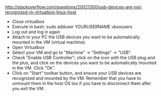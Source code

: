 http://stackoverflow.com/questions/20021300/usb-devices-are-not-recognized-in-virtualbox-linux-host



* Close virtualbox
* Execute in bash: sudo adduser YOURUSERNAME vboxusers
* Log out and log in again
* Attach to your PC the USB devices you want to be automatically mounted in the VM (virtual machine).
* Open Virtualbox
* Select your VM and go to "Machine" -> "Settings" -> "USB".
* Check "Enable USB Controller"; click on the icon with the USB plug and the plus, and click on the devices you want to be automatically mounted in the VM. Click "Ok".
* Click on "Start" toolbar button, and ensure your USB devices are recognized and mounted by the VM. Remember that you have to unmount them in the host OS too if you have to disconnect them after you exit the VM.


